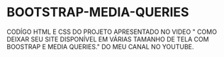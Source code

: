 # BOOTSTRAP-MEDIA-QUERIES
CODÍGO HTML E CSS DO PROJETO APRESENTADO NO VIDEO " COMO DEIXAR SEU SITE DISPONÍVEL EM VÁRIAS TAMANHO DE TELA COM BOOSTRAP E MEDIA QUERIES." DO MEU CANAL NO YOUTUBE.
